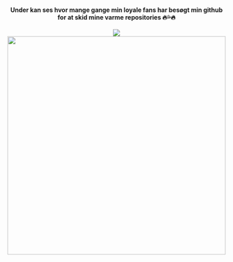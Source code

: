 <div align="center">
  <h4 style="text-align: center;" >Under kan ses hvor mange gange min loyale fans har besøgt min github for at skid mine varme repositories 🔥💦🔥 </h4>
  <img src="https://profile-counter.glitch.me/g/count.svg?"  />
</div>

<div align="center">
  <img height="500" src="https://spotify-recently-played-readme.vercel.app/api?user=3cegtc30jh0kq6y775lu5mcsp"  />
 
</div>


